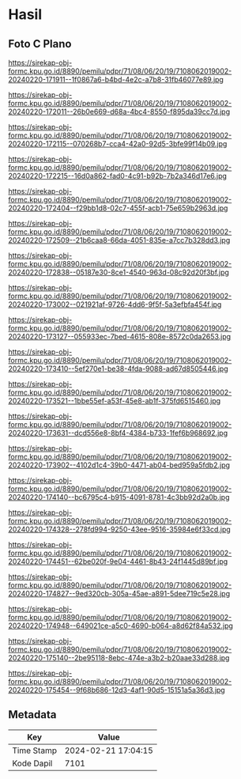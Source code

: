 # Hasil

## Foto C Plano

https://sirekap-obj-formc.kpu.go.id/8890/pemilu/pdpr/71/08/06/20/19/7108062019002-20240220-171911--1f0867a6-b4bd-4e2c-a7b8-31fb46077e89.jpg

https://sirekap-obj-formc.kpu.go.id/8890/pemilu/pdpr/71/08/06/20/19/7108062019002-20240220-172011--26b0e669-d68a-4bc4-8550-f895da39cc7d.jpg

https://sirekap-obj-formc.kpu.go.id/8890/pemilu/pdpr/71/08/06/20/19/7108062019002-20240220-172115--070268b7-cca4-42a0-92d5-3bfe99f14b09.jpg

https://sirekap-obj-formc.kpu.go.id/8890/pemilu/pdpr/71/08/06/20/19/7108062019002-20240220-172215--16d0a862-fad0-4c91-b92b-7b2a346d17e6.jpg

https://sirekap-obj-formc.kpu.go.id/8890/pemilu/pdpr/71/08/06/20/19/7108062019002-20240220-172404--f29bb1d8-02c7-455f-acb1-75e659b2963d.jpg

https://sirekap-obj-formc.kpu.go.id/8890/pemilu/pdpr/71/08/06/20/19/7108062019002-20240220-172509--21b6caa8-66da-4051-835e-a7cc7b328dd3.jpg

https://sirekap-obj-formc.kpu.go.id/8890/pemilu/pdpr/71/08/06/20/19/7108062019002-20240220-172838--05187e30-8ce1-4540-963d-08c92d20f3bf.jpg

https://sirekap-obj-formc.kpu.go.id/8890/pemilu/pdpr/71/08/06/20/19/7108062019002-20240220-173002--021921af-9726-4dd6-9f5f-5a3efbfa454f.jpg

https://sirekap-obj-formc.kpu.go.id/8890/pemilu/pdpr/71/08/06/20/19/7108062019002-20240220-173127--055933ec-7bed-4615-808e-8572c0da2653.jpg

https://sirekap-obj-formc.kpu.go.id/8890/pemilu/pdpr/71/08/06/20/19/7108062019002-20240220-173410--5ef270e1-be38-4fda-9088-ad67d8505446.jpg

https://sirekap-obj-formc.kpu.go.id/8890/pemilu/pdpr/71/08/06/20/19/7108062019002-20240220-173521--1bbe55ef-a53f-45e8-ab1f-375fd6515460.jpg

https://sirekap-obj-formc.kpu.go.id/8890/pemilu/pdpr/71/08/06/20/19/7108062019002-20240220-173631--dcd556e8-8bf4-4384-b733-1fef6b968692.jpg

https://sirekap-obj-formc.kpu.go.id/8890/pemilu/pdpr/71/08/06/20/19/7108062019002-20240220-173902--4102d1c4-39b0-4471-ab04-bed959a5fdb2.jpg

https://sirekap-obj-formc.kpu.go.id/8890/pemilu/pdpr/71/08/06/20/19/7108062019002-20240220-174140--bc6795c4-b915-4091-8781-4c3bb92d2a0b.jpg

https://sirekap-obj-formc.kpu.go.id/8890/pemilu/pdpr/71/08/06/20/19/7108062019002-20240220-174328--278fd994-9250-43ee-9516-35984e6f33cd.jpg

https://sirekap-obj-formc.kpu.go.id/8890/pemilu/pdpr/71/08/06/20/19/7108062019002-20240220-174451--62be020f-9e04-4461-8b43-24f1445d89bf.jpg

https://sirekap-obj-formc.kpu.go.id/8890/pemilu/pdpr/71/08/06/20/19/7108062019002-20240220-174827--9ed320cb-305a-45ae-a891-5dee719c5e28.jpg

https://sirekap-obj-formc.kpu.go.id/8890/pemilu/pdpr/71/08/06/20/19/7108062019002-20240220-174948--649021ce-a5c0-4690-b064-a8d62f84a532.jpg

https://sirekap-obj-formc.kpu.go.id/8890/pemilu/pdpr/71/08/06/20/19/7108062019002-20240220-175140--2be95118-8ebc-474e-a3b2-b20aae33d288.jpg

https://sirekap-obj-formc.kpu.go.id/8890/pemilu/pdpr/71/08/06/20/19/7108062019002-20240220-175454--9f68b686-12d3-4af1-90d5-15151a5a36d3.jpg


## Metadata

| Key        | Value               |
| ---------- | ------------------- |
| Time Stamp | 2024-02-21 17:04:15 |
| Kode Dapil | 7101                |



